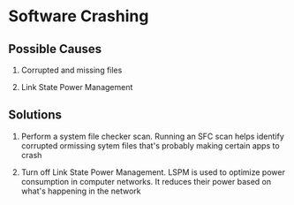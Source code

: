 # Software Crashing
## Possible Causes
1) Corrupted and missing files

2) Link State Power Management

## Solutions
1) Perform a system file checker scan. Running an SFC scan helps
identify corrupted ormissing sytem files that's probably making certain apps to crash

2) Turn off Link State Power Management. LSPM is used to optimize power consumption in computer networks. It reduces their power based on what's happening in the network
